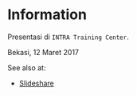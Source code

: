 # Information

Presentasi di `INTRA Training Center`.

Bekasi, 12 Maret 2017

See also at:

- [Slideshare](https://www.slideshare.net/xathrya/web-security-jumpstart)